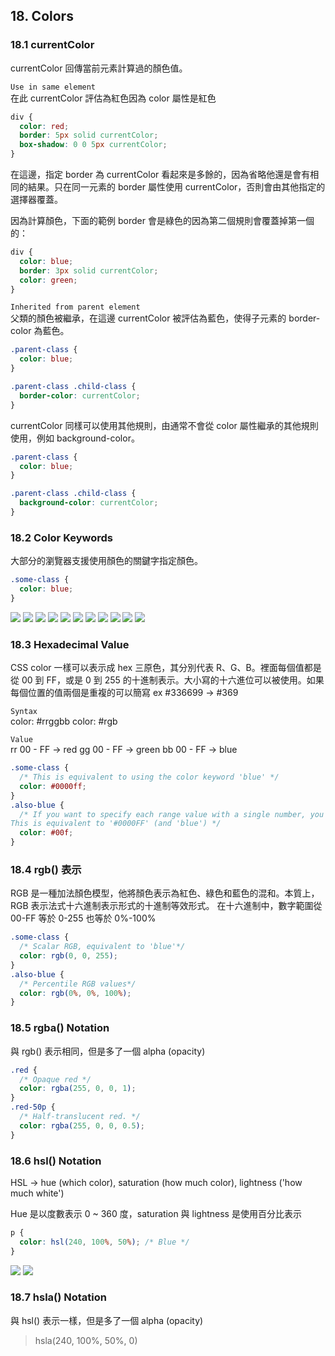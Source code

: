 ## 18. Colors

### 18.1 currentColor

currentColor 回傳當前元素計算過的顏色值。

`Use in same element`  
在此 currentColor 評估為紅色因為 color 屬性是紅色

```css
div {
  color: red;
  border: 5px solid currentColor;
  box-shadow: 0 0 5px currentColor;
}
```

在這邊，指定 border 為 currentColor 看起來是多餘的，因為省略他還是會有相同的結果。只在同一元素的 border 屬性使用 currentColor，否則會由其他指定的選擇器覆蓋。

因為計算顏色，下面的範例 border 會是綠色的因為第二個規則會覆蓋掉第一個的：

```css
div {
  color: blue;
  border: 3px solid currentColor;
  color: green;
}
```

`Inherited from parent element`  
父類的顏色被繼承，在這邊 currentColor 被評估為藍色，使得子元素的 border-color 為藍色。

```css
.parent-class {
  color: blue;
}

.parent-class .child-class {
  border-color: currentColor;
}
```

currentColor 同樣可以使用其他規則，由通常不會從 color 屬性繼承的其他規則使用，例如 background-color。

```css
.parent-class {
  color: blue;
}

.parent-class .child-class {
  background-color: currentColor;
}
```

### 18.2 Color Keywords

大部分的瀏覽器支援使用顏色的關鍵字指定顏色。

```css
.some-class {
  color: blue;
}
```

![](images/2019-10-29-21-42-21.png)
![](images/2019-10-29-21-42-37.png)
![](images/2019-10-29-21-42-57.png)
![](images/2019-10-29-21-43-10.png)
![](images/2019-10-29-21-43-21.png)
![](images/2019-10-29-21-43-39.png)
![](images/2019-10-29-21-43-49.png)
![](images/2019-10-29-21-44-00.png)
![](images/2019-10-29-21-44-14.png)
![](images/2019-10-29-21-44-25.png)
![](images/2019-10-29-21-44-35.png)

### 18.3 Hexadecimal Value

CSS color 一樣可以表示成 hex 三原色，其分別代表 R、G、B。裡面每個值都是從 00 到 FF，或是 0 到 255 的十進制表示。大小寫的十六進位可以被使用。如果每個位置的值兩個是重複的可以簡寫 ex #336699 -> #369

`Syntax`  
color: #rrggbb
color: #rgb

`Value`  
rr 00 - FF -> red
gg 00 - FF -> green
bb 00 - FF -> blue

```css
.some-class {
  /* This is equivalent to using the color keyword 'blue' */
  color: #0000ff;
}
.also-blue {
  /* If you want to specify each range value with a single number, you can!
This is equivalent to '#0000FF' (and 'blue') */
  color: #00f;
}
```

### 18.4 rgb() 表示

RGB 是一種加法顏色模型，他將顏色表示為紅色、綠色和藍色的混和。本質上，RGB 表示法式十六進制表示形式的十進制等效形式。
在十六進制中，數字範圍從 00-FF 等於 0-255 也等於 0%-100%

```css
.some-class {
  /* Scalar RGB, equivalent to 'blue'*/
  color: rgb(0, 0, 255);
}
.also-blue {
  /* Percentile RGB values*/
  color: rgb(0%, 0%, 100%);
}
```

### 18.5 rgba() Notation

與 rgb() 表示相同，但是多了一個 alpha (opacity)

```css
.red {
  /* Opaque red */
  color: rgba(255, 0, 0, 1);
}
.red-50p {
  /* Half-translucent red. */
  color: rgba(255, 0, 0, 0.5);
}
```

### 18.6 hsl() Notation

HSL -> hue (which color), saturation (how much color), lightness ('how much white')

Hue 是以度數表示 0 ~ 360 度，saturation 與 lightness 是使用百分比表示

```css
p {
  color: hsl(240, 100%, 50%); /* Blue */
}
```

![](images/2019-10-29-22-02-38.png)
![](images/2019-10-29-22-03-39.png)

### 18.7 hsla() Notation

與 hsl() 表示一樣，但是多了一個 alpha (opacity)

> hsla(240, 100%, 50%, 0)
